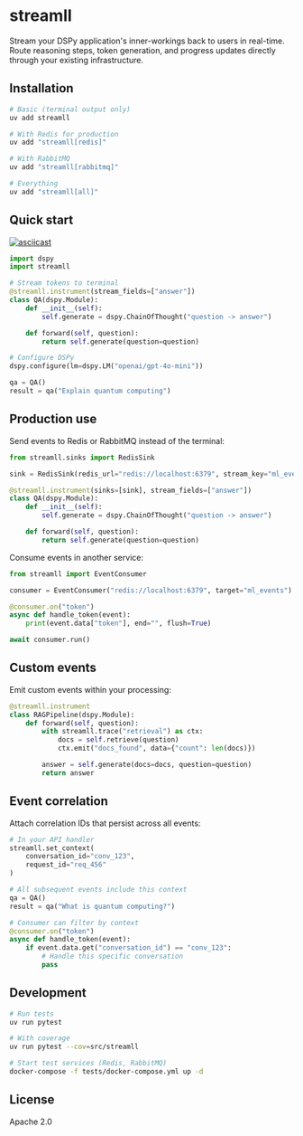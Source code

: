# streamll

Stream your DSPy application's inner-workings back to users in real-time. Route reasoning steps, token generation, and progress updates directly through your existing infrastructure.

## Installation

```bash
# Basic (terminal output only)
uv add streamll

# With Redis for production
uv add "streamll[redis]"

# With RabbitMQ
uv add "streamll[rabbitmq]"

# Everything
uv add "streamll[all]"
```

## Quick start

[![asciicast](https://asciinema.org/a/Lu7QCpvNtrShpYuq9riDx2CTr.svg)](https://asciinema.org/a/Lu7QCpvNtrShpYuq9riDx2CTr)

```python
import dspy
import streamll

# Stream tokens to terminal
@streamll.instrument(stream_fields=["answer"])
class QA(dspy.Module):
    def __init__(self):
        self.generate = dspy.ChainOfThought("question -> answer")

    def forward(self, question):
        return self.generate(question=question)

# Configure DSPy
dspy.configure(lm=dspy.LM("openai/gpt-4o-mini"))

qa = QA()
result = qa("Explain quantum computing")
```

## Production use

Send events to Redis or RabbitMQ instead of the terminal:

```python
from streamll.sinks import RedisSink

sink = RedisSink(redis_url="redis://localhost:6379", stream_key="ml_events")

@streamll.instrument(sinks=[sink], stream_fields=["answer"])
class QA(dspy.Module):
    def __init__(self):
        self.generate = dspy.ChainOfThought("question -> answer")

    def forward(self, question):
        return self.generate(question=question)
```

Consume events in another service:

```python
from streamll import EventConsumer

consumer = EventConsumer("redis://localhost:6379", target="ml_events")

@consumer.on("token")
async def handle_token(event):
    print(event.data["token"], end="", flush=True)

await consumer.run()
```

## Custom events

Emit custom events within your processing:

```python
@streamll.instrument
class RAGPipeline(dspy.Module):
    def forward(self, question):
        with streamll.trace("retrieval") as ctx:
            docs = self.retrieve(question)
            ctx.emit("docs_found", data={"count": len(docs)})

        answer = self.generate(docs=docs, question=question)
        return answer
```

## Event correlation

Attach correlation IDs that persist across all events:

```python
# In your API handler
streamll.set_context(
    conversation_id="conv_123",
    request_id="req_456"
)

# All subsequent events include this context
qa = QA()
result = qa("What is quantum computing?")

# Consumer can filter by context
@consumer.on("token")
async def handle_token(event):
    if event.data.get("conversation_id") == "conv_123":
        # Handle this specific conversation
        pass
```

## Development

```bash
# Run tests
uv run pytest

# With coverage
uv run pytest --cov=src/streamll

# Start test services (Redis, RabbitMQ)
docker-compose -f tests/docker-compose.yml up -d
```

## License

Apache 2.0